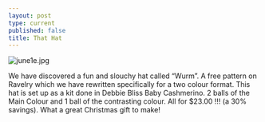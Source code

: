 ```yaml
---
layout: post
type: current
published: false
title: That Hat
---
```

![june1e.jpg]({{site.baseurl}}/news/img/june1e.jpg)

We have discovered a fun and slouchy hat called “Wurm”. A free pattern on Ravelry which we have rewritten specifically for a two colour format. This hat is set up as a kit done in Debbie Bliss Baby Cashmerino. 2 balls of the Main Colour and 1 ball of the contrasting colour. All for $23.00 !!! (a 30% savings). What a great Christmas gift to make!